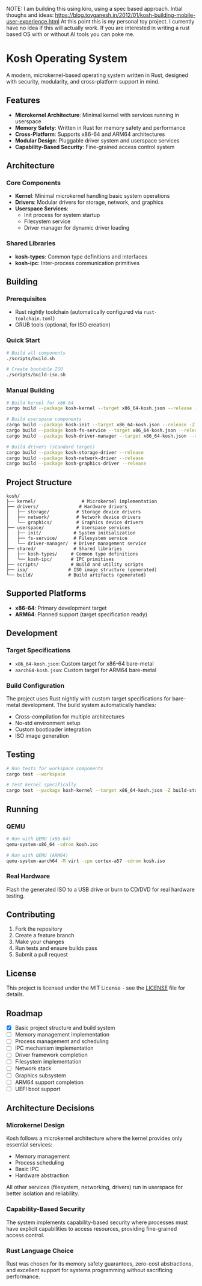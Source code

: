 NOTE: I am building this using kiro, using a spec based approach.
Intial thoughs and ideas: https://blog.tovganesh.in/2012/01/kosh-building-mobile-user-experience.html
At this point this is my personal toy project. I currently have no idea if this will actually work. If you are interested in writing a rust based OS with or without AI tools you can poke me.


# Kosh Operating System

A modern, microkernel-based operating system written in Rust, designed with security, modularity, and cross-platform support in mind.

## Features

- **Microkernel Architecture**: Minimal kernel with services running in userspace
- **Memory Safety**: Written in Rust for memory safety and performance
- **Cross-Platform**: Supports x86-64 and ARM64 architectures
- **Modular Design**: Pluggable driver system and userspace services
- **Capability-Based Security**: Fine-grained access control system

## Architecture

### Core Components

- **Kernel**: Minimal microkernel handling basic system operations
- **Drivers**: Modular drivers for storage, network, and graphics
- **Userspace Services**: 
  - Init process for system startup
  - Filesystem service
  - Driver manager for dynamic driver loading

### Shared Libraries

- **kosh-types**: Common type definitions and interfaces
- **kosh-ipc**: Inter-process communication primitives

## Building

### Prerequisites

- Rust nightly toolchain (automatically configured via `rust-toolchain.toml`)
- GRUB tools (optional, for ISO creation)

### Quick Start

```bash
# Build all components
./scripts/build.sh

# Create bootable ISO
./scripts/build-iso.sh
```

### Manual Building

```bash
# Build kernel for x86-64
cargo build --package kosh-kernel --target x86_64-kosh.json --release -Z build-std=core,alloc

# Build userspace components
cargo build --package kosh-init --target x86_64-kosh.json --release -Z build-std=core,alloc
cargo build --package kosh-fs-service --target x86_64-kosh.json --release -Z build-std=core,alloc
cargo build --package kosh-driver-manager --target x86_64-kosh.json --release -Z build-std=core,alloc

# Build drivers (standard target)
cargo build --package kosh-storage-driver --release
cargo build --package kosh-network-driver --release
cargo build --package kosh-graphics-driver --release
```

## Project Structure

```
kosh/
├── kernel/                 # Microkernel implementation
├── drivers/               # Hardware drivers
│   ├── storage/          # Storage device drivers
│   ├── network/          # Network device drivers
│   └── graphics/         # Graphics device drivers
├── userspace/            # Userspace services
│   ├── init/            # System initialization
│   ├── fs-service/      # Filesystem service
│   └── driver-manager/  # Driver management service
├── shared/              # Shared libraries
│   ├── kosh-types/     # Common type definitions
│   └── kosh-ipc/       # IPC primitives
├── scripts/            # Build and utility scripts
├── iso/               # ISO image structure (generated)
└── build/             # Build artifacts (generated)
```

## Supported Platforms

- **x86-64**: Primary development target
- **ARM64**: Planned support (target specification ready)

## Development

### Target Specifications

- `x86_64-kosh.json`: Custom target for x86-64 bare-metal
- `aarch64-kosh.json`: Custom target for ARM64 bare-metal

### Build Configuration

The project uses Rust nightly with custom target specifications for bare-metal development. The build system automatically handles:

- Cross-compilation for multiple architectures
- No-std environment setup
- Custom bootloader integration
- ISO image generation

## Testing

```bash
# Run tests for workspace components
cargo test --workspace

# Test kernel specifically
cargo test --package kosh-kernel --target x86_64-kosh.json -Z build-std=core,alloc
```

## Running

### QEMU

```bash
# Run with QEMU (x86-64)
qemu-system-x86_64 -cdrom kosh.iso

# Run with QEMU (ARM64)
qemu-system-aarch64 -M virt -cpu cortex-a57 -cdrom kosh.iso
```

### Real Hardware

Flash the generated ISO to a USB drive or burn to CD/DVD for real hardware testing.

## Contributing

1. Fork the repository
2. Create a feature branch
3. Make your changes
4. Run tests and ensure builds pass
5. Submit a pull request

## License

This project is licensed under the MIT License - see the [LICENSE](LICENSE) file for details.

## Roadmap

- [x] Basic project structure and build system
- [ ] Memory management implementation
- [ ] Process management and scheduling
- [ ] IPC mechanism implementation
- [ ] Driver framework completion
- [ ] Filesystem implementation
- [ ] Network stack
- [ ] Graphics subsystem
- [ ] ARM64 support completion
- [ ] UEFI boot support

## Architecture Decisions

### Microkernel Design

Kosh follows a microkernel architecture where the kernel provides only essential services:
- Memory management
- Process scheduling
- Basic IPC
- Hardware abstraction

All other services (filesystem, networking, drivers) run in userspace for better isolation and reliability.

### Capability-Based Security

The system implements capability-based security where processes must have explicit capabilities to access resources, providing fine-grained access control.

### Rust Language Choice

Rust was chosen for its memory safety guarantees, zero-cost abstractions, and excellent support for systems programming without sacrificing performance.
